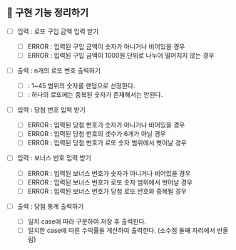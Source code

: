 ## 🚀 구현 기능 정리하기

- [ ] 입력 : 로또 구입 금액 입력 받기

  - [ ] ERROR : 입력된 구입 금액이 숫자가 아니거나 비어있을 경우
  - [ ] ERROR : 입력된 구입 금액이 1000원 단위로 나누어 떨어지지 않는 경우

- [ ] 출력 : n개의 로또 번호 출력하기

  - [ ] : 1~45 범위의 숫자를 랜덤으로 선정한다.
  - [ ] : 하나의 로또에는 중복된 숫자가 존재해서는 안된다.

- [ ] 입력 : 당첨 번호 입력 받기

  - [ ] ERROR : 입력된 당첨 번호가 숫자가 아니거나 비어있을 경우
  - [ ] ERROR : 입력된 당첨 번호의 갯수가 6개가 아닐 경우
  - [ ] ERROR : 입력된 당첨 번호가 로또 숫자 범위에서 벗어날 경우

- [ ] 입력 : 보너스 번호 입력 받기

  - [ ] ERROR : 입력된 보너스 번호가 숫자가 아니거나 비어있을 경우
  - [ ] ERROR : 입력된 보너스 번호가 로또 숫자 범위에서 벗어날 경우
  - [ ] ERROR : 입력된 보너스 번호가 당첨 로또 번호와 중복될 경우

- [ ] 출력 : 당첨 통계 출력하기
  - [ ] 일치 case에 따라 구분하여 저장 후 출력한다.
  - [ ] 일치한 case에 따른 수익률을 계산하여 출력한다. (소수점 둘째 자리에서 반올림)
